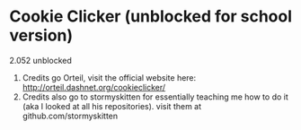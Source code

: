 # Cookie Clicker (unblocked for school version)
2.052 unblocked<br>
1. Credits go Orteil, visit the official website here: http://orteil.dashnet.org/cookieclicker/
2. Credits also go to stormyskitten for essentially teaching me how to do it (aka I looked at all his repositories). visit them at github.com/stormyskitten
